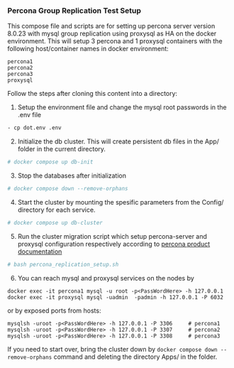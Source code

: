 ### Percona Group Replication Test Setup

This compose file and scripts are for setting up percona server version 8.0.23 with mysql group replication using proxysql as HA on the docker environment. This will setup 3 percona  and 1 proxysql containers with the following host/container names in docker environment:

```
percona1
percona2
percona3
proxysql
```

Follow the steps after cloning this content into a directory:

1. Setup the environment file and change the mysql root passwords in the .env file
```bash
- cp dot.env .env 
```

2. Initialize the db cluster. This will create persistent db files in the App/ folder in the current directory.
```bash
# docker compose up db-init
```

3. Stop the databases after initialization
```bash
# docker compose down --remove-orphans
```

4. Start the cluster by mounting the spesific parameters from the Config/ directory for each service.
```bash
# docker compose up db-cluster
```

5. Run the cluster migration script which setup percona-server and proxysql configuration respectively according to [percona product documentation](https://docs.percona.com/percona-distribution-for-mysql/8.0/deploy-pdps-group-replication.html)

```bash
# bash percona_replication_setup.sh
````

6. You can reach mysql and proxysql services on the nodes by 

`docker exec -it percona1 mysql -u root -p<PassWordHere> -h 127.0.0.1`
`docker exec -it proxysql mysql -uadmin  -padmin -h 127.0.0.1 -P 6032`

or by exposed ports from hosts:
```
mysqlsh -uroot -p<PassWordHere> -h 127.0.0.1 -P 3306     # percona1
mysqlsh -uroot -p<PassWordHere> -h 127.0.0.1 -P 3307     # percona2
mysqlsh -uroot -p<PassWordHere> -h 127.0.0.1 -P 3308     # percona3
```

If you need to start over, bring the cluster down by `docker compose down --remove-orphans` command and deleting the directory Apps/ in the folder.




